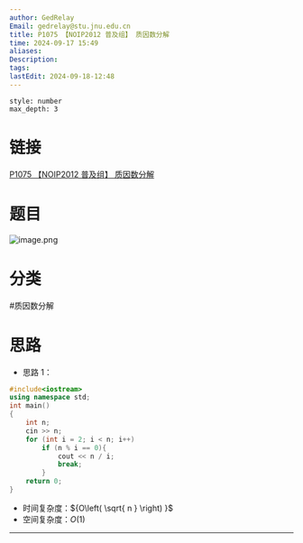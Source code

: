 ```yaml
---
author: GedRelay
Email: gedrelay@stu.jnu.edu.cn
title: P1075 【NOIP2012 普及组】 质因数分解
time: 2024-09-17 15:49
aliases: 
Description: 
tags: 
lastEdit: 2024-09-18-12:48
---
```


```toc
style: number
max_depth: 3
```

# 链接
[P1075 【NOIP2012 普及组】 质因数分解](https://www.luogu.com.cn/problem/P1075) 

# 题目
![image.png](https://ged-pic-bed.oss-cn-guangzhou.aliyuncs.com/img/202409171549103.png)


# 分类
#质因数分解 

# 思路
- 思路 1：


```cpp
#include<iostream>
using namespace std;
int main()
{
	int n;
	cin >> n;
	for (int i = 2; i < n; i++)
		if (n % i == 0){
			cout << n / i;
			break;
		}
	return 0;
}
```


- 时间复杂度：${O\left( \sqrt{ n }  \right)  }$ 
- 空间复杂度：${O\left( 1 \right)  }$ 


---

